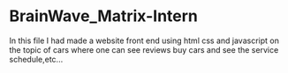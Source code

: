 # BrainWave_Matrix-Intern
In this file I had made a website front end using html css and javascript on the topic of cars where one can see reviews buy cars and see the service schedule,etc...
